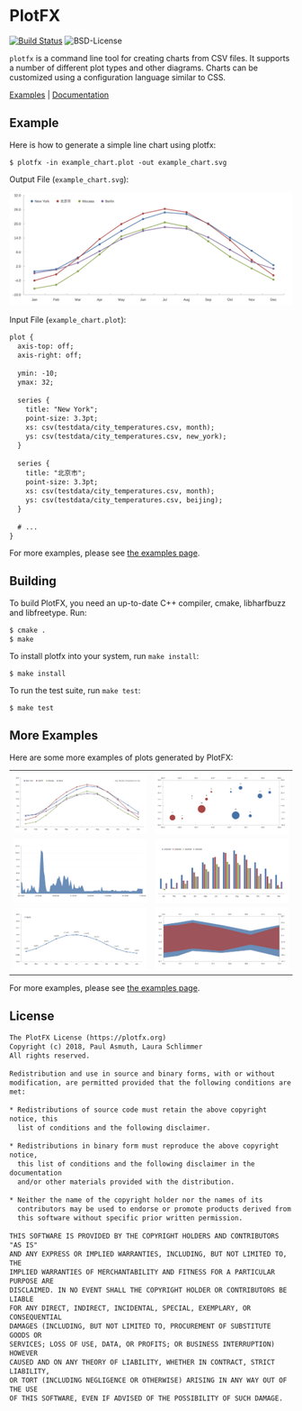 PlotFX
======

[![Build Status](https://img.shields.io/travis/plotfx/plotfx/master.svg?style=flat-square)](http://travis-ci.org/plotfx/plotfx)
![BSD-License](https://img.shields.io/badge/license-BSD-blue.svg?style=flat-square)

`plotfx` is a command line tool for creating charts from CSV files. It supports a
number of different plot types and other diagrams. Charts can be customized
using a configuration language similar to CSS.

[Examples](https://github.com/plotfx/plotfx/tree/master/examples) |
[Documentation](https://plotfx.org/)


Example
-------

Here is how to generate a simple line chart using plotfx:

    $ plotfx -in example_chart.plot -out example_chart.svg

Output File (`example_chart.svg`):

[![A simple line chart](./examples/linecharts/lines_with_points.svg)](./examples/linecharts/lines_with_points.plot)

Input File (`example_chart.plot`):

    plot {
      axis-top: off;
      axis-right: off;

      ymin: -10;
      ymax: 32;

      series {
        title: "New York";
        point-size: 3.3pt;
        xs: csv(testdata/city_temperatures.csv, month);
        ys: csv(testdata/city_temperatures.csv, new_york);
      }

      series {
        title: "北京市";
        point-size: 3.3pt;
        xs: csv(testdata/city_temperatures.csv, month);
        ys: csv(testdata/city_temperatures.csv, beijing);
      }

      # ...
    }


For more examples, please see [the examples page](https://github.com/plotfx/plotfx/tree/master/examples).


Building
--------

To build PlotFX, you need an up-to-date C++ compiler, cmake, libharfbuzz and
libfreetype. Run:

    $ cmake .
    $ make

To install plotfx into your system, run `make install`:

    $ make install

To run the test suite, run `make test`:

    $ make test


More Examples
-------------

Here are some more examples of plots generated by PlotFX:

<table>
  <tr>
    <td width="50%">
      <img src="./examples/linecharts/examples_lines_with_points.png?raw=true">
    </td>
    <td width="50%">
      <img src="./examples/pointcharts/examples_pointchart_with_labels.png?raw=true">
    </td>
  </tr>
  <tr>
  </tr>
  <tr>
    <td width="50%">
      <img src="./examples/areacharts/examples_simple_area.png?raw=true">
    </td>
    <td width="50%">
      <img src="./examples/barcharts/examples_negative_values.png?raw=true">
    </td>
  </tr>
  <tr>
  </tr>
  <tr>
    <td width="50%">
      <img src="./examples/linecharts/examples_lines_with_labels.png?raw=true">
    </td>
    <td width="50%">
      <img src="./examples/areacharts/examples_area_ranges.png?raw=true">
    </td>
  </tr>
</table>


For more examples, please see [the examples page](https://github.com/plotfx/plotfx/tree/master/examples).


License
-------

    The PlotFX License (https://plotfx.org)
    Copyright (c) 2018, Paul Asmuth, Laura Schlimmer
    All rights reserved.

    Redistribution and use in source and binary forms, with or without
    modification, are permitted provided that the following conditions are met:

    * Redistributions of source code must retain the above copyright notice, this
      list of conditions and the following disclaimer.

    * Redistributions in binary form must reproduce the above copyright notice,
      this list of conditions and the following disclaimer in the documentation
      and/or other materials provided with the distribution.

    * Neither the name of the copyright holder nor the names of its
      contributors may be used to endorse or promote products derived from
      this software without specific prior written permission.

    THIS SOFTWARE IS PROVIDED BY THE COPYRIGHT HOLDERS AND CONTRIBUTORS "AS IS"
    AND ANY EXPRESS OR IMPLIED WARRANTIES, INCLUDING, BUT NOT LIMITED TO, THE
    IMPLIED WARRANTIES OF MERCHANTABILITY AND FITNESS FOR A PARTICULAR PURPOSE ARE
    DISCLAIMED. IN NO EVENT SHALL THE COPYRIGHT HOLDER OR CONTRIBUTORS BE LIABLE
    FOR ANY DIRECT, INDIRECT, INCIDENTAL, SPECIAL, EXEMPLARY, OR CONSEQUENTIAL
    DAMAGES (INCLUDING, BUT NOT LIMITED TO, PROCUREMENT OF SUBSTITUTE GOODS OR
    SERVICES; LOSS OF USE, DATA, OR PROFITS; OR BUSINESS INTERRUPTION) HOWEVER
    CAUSED AND ON ANY THEORY OF LIABILITY, WHETHER IN CONTRACT, STRICT LIABILITY,
    OR TORT (INCLUDING NEGLIGENCE OR OTHERWISE) ARISING IN ANY WAY OUT OF THE USE
    OF THIS SOFTWARE, EVEN IF ADVISED OF THE POSSIBILITY OF SUCH DAMAGE.
